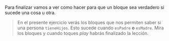 Para finalizar vamos a ver como hacer para que un bloque sea verdadero si sucede una cosa u otra. 

> En el presente ejercicio verás los bloques que nos permiten saber si una persona `tieneHijos`. Esto sucede cuando `esPadre` **o** `esMadre`. Mira los bloques y cuando toques _play_ habrás finalizado la lección.